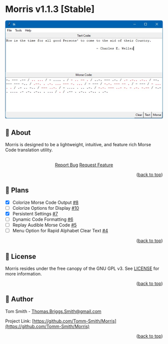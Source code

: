 <!--
References:
 - https://github.com/othneildrew/Best-README-Template
-->
<a id="readme-top"></a>
# Morris v1.1.3 [Stable]
<p align="center">
  <img src="Morris-Example.jpg" alt="Morris GUI Example">
</p>

## :book: About
Morris is designed to be a lightweight, intuitive, and feature rich Morse Code translation utility.
<br />
<br />
<div align="center">
	<a href="https://github.com/Tomm-Smith/Morris/issues/new?labels=bug&template=bug-report---.md">Report Bug</a>
	<a href="https://github.com/Tomm-Smith/Morris/issues/new?labels=enhancement&template=feature-request---.md">Request Feature</a>
</div>
<p align="right">(<a href="#readme-top">back to top</a>)</p>


## :triangular_ruler: Plans

- [x] Colorize Morse Code Output [#8](https://github.com/Tomm-Smith/Morris/issues/8)
- [ ] Colorize Options for Display [#10](https://github.com/Tomm-Smith/Morris/issues/10)
- [x] Persistent Settings [#7](https://github.com/Tomm-Smith/Morris/issues/7)
- [ ] Dynamic Code Formatting [#6](https://github.com/Tomm-Smith/Morris/issues/6)
- [ ] Replay Audible Morse Code [#5](https://github.com/Tomm-Smith/Morris/issues/5)
- [ ] Menu Option for Rapid Alphabet Clear Text [#4](https://github.com/Tomm-Smith/Morris/issues/4)
<p align="right">(<a href="#readme-top">back to top</a>)</p>


## :memo: License
Morris resides under the free canopy of the GNU GPL v3. See [LICENSE](/LICENSE) for more information.
<p align="right">(<a href="#readme-top">back to top</a>)</p>


## :beer: Author
Tom Smith - Thomas.Briggs.Smith@gmail.com

Project Link: [https://github.com/Tomm-Smith/Morris](https://github.com/Tomm-Smith/Morris)
<p align="right">(<a href="#readme-top">back to top</a>)</p>